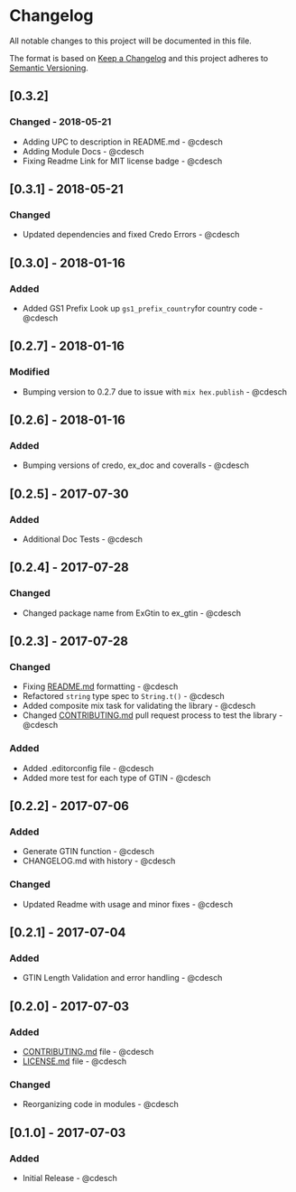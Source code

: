 # Changelog
All notable changes to this project will be documented in this file.

The format is based on [Keep a Changelog](http://keepachangelog.com/en/1.0.0/)
and this project adheres to [Semantic Versioning](http://semver.org/spec/v2.0.0.html).

## [0.3.2] 


### Changed - 2018-05-21
- Adding UPC to description in README.md - @cdesch
- Adding Module Docs - @cdesch
- Fixing Readme Link for MIT license badge - @cdesch

## [0.3.1] - 2018-05-21
### Changed
- Updated dependencies and fixed Credo Errors - @cdesch

## [0.3.0] - 2018-01-16
### Added
- Added GS1 Prefix Look up `gs1_prefix_country`for country code - @cdesch

## [0.2.7] - 2018-01-16
### Modified
- Bumping version to 0.2.7 due to issue with `mix hex.publish` - @cdesch

## [0.2.6] - 2018-01-16
### Added 
- Bumping versions of credo, ex_doc and coveralls - @cdesch

## [0.2.5] - 2017-07-30
### Added 
- Additional Doc Tests - @cdesch

## [0.2.4] - 2017-07-28
### Changed
- Changed package name from ExGtin to ex_gtin - @cdesch

## [0.2.3] - 2017-07-28
### Changed
- Fixing [README.md](README.md) formatting - @cdesch
- Refactored `string` type spec to `String.t()` - @cdesch
- Added composite mix task for validating the library - @cdesch
- Changed [CONTRIBUTING.md](CONTRIBUTING.md) pull request process to test the library - @cdesch

### Added
- Added .editorconfig file - @cdesch
- Added more test for each type of GTIN - @cdesch

## [0.2.2] - 2017-07-06
### Added
- Generate GTIN function - @cdesch
- CHANGELOG.md with history - @cdesch

### Changed
- Updated Readme with usage and minor fixes - @cdesch

## [0.2.1] - 2017-07-04
### Added
- GTIN Length Validation and error handling - @cdesch

## [0.2.0] - 2017-07-03
### Added
- [CONTRIBUTING.md](CONTRIBUTING.md) file - @cdesch
- [LICENSE.md](LICENSE.md) file - @cdesch

### Changed
- Reorganizing code in modules - @cdesch

## [0.1.0] - 2017-07-03
### Added
- Initial Release - @cdesch
